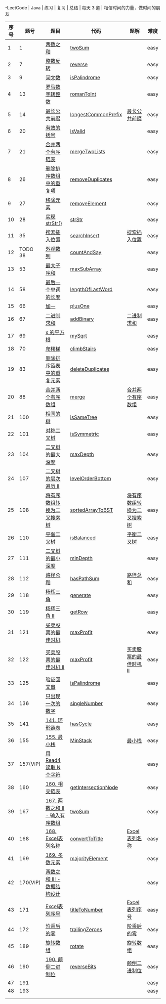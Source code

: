 -LeetCode | Java | 练习 | 复习 | 总结 | 每天 3 道 | 相信时间的力量，做时间的朋友

| 序号 | 题号 | 题目 | 代码 | 题解 | 难度 |
| ---- | ---- | ---- | ---- | ---- | ---- |
|1|1|[两数之和](https://leetcode-cn.com/problems/two-sum/)|[twoSum](https://github.com/huangliangyun/LeetCode/blob/master/src/com/hly/leetCode/everyday/easy/TwoSum.java) | |easy|
|2|7|[整数反转](https://leetcode-cn.com/problems/reverse-integer/)|[reverse](https://github.com/huangliangyun/LeetCode/blob/master/src/com/hly/leetCode/everyday/easy/Reverse.java) | |easy|
|3|9|[回文数](https://leetcode-cn.com/problems/palindrome-number/)|[isPalindrome](https://github.com/huangliangyun/LeetCode/blob/master/src/com/hly/leetCode/everyday/easy/IsPalindrome.java)||easy|
|4|13|[罗马数字转整数](https://leetcode-cn.com/problems/roman-to-integer/)|[romanToInt](<https://github.com/huangliangyun/LeetCode/blob/master/src/com/hly/leetCode/everyday/easy/RomanToInt.java>)||easy|
|5|14|[最长公共前缀](https://leetcode-cn.com/problems/longest-common-prefix/)|[longestCommonPrefix](<https://github.com/huangliangyun/LeetCode/blob/master/src/com/hly/leetCode/everyday/easy/LongestCommonPrefix.java>)|[最长公共前缀](<https://leetcode-cn.com/problems/longest-common-prefix/solution/zui-chang-gong-gong-qian-zhui-by-leetcode-solution/>)|easy|
|6|20|[有效的括号](https://leetcode-cn.com/problems/valid-parentheses/)|[isValid](<https://github.com/huangliangyun/LeetCode/blob/master/src/com/hly/leetCode/everyday/easy/IsValid.java>)||easy|
|7|21|[合并两个有序链表](https://leetcode-cn.com/problems/merge-two-sorted-lists/)|[mergeTwoLists](https://github.com/huangliangyun/LeetCode/blob/master/src/com/hly/leetCode/everyday/easy/MergeTwoLists.java)||easy|
|8|26|[删除排序数组中的重复项](<https://leetcode-cn.com/problems/remove-duplicates-from-sorted-array/>)|[removeDuplicates](https://github.com/huangliangyun/LeetCode/blob/master/src/com/hly/leetCode/everyday/easy/RemoveDuplicates.java)||easy|
|9|27|[移除元素](<https://leetcode-cn.com/problems/remove-element/>)|[removeElement](https://github.com/huangliangyun/LeetCode/blob/master/src/com/hly/leetCode/everyday/easy/RemoveElement.java)||easy|
|10|28|[实现 strStr()](https://leetcode-cn.com/problems/implement-strstr/)|[strStr](<https://github.com/huangliangyun/LeetCode/blob/master/src/com/hly/leetCode/everyday/easy/StrStr.java>)||easy|
|11|35|[搜索插入位置](https://leetcode-cn.com/problems/search-insert-position/)|[searchInsert](<https://github.com/huangliangyun/LeetCode/blob/master/src/com/hly/leetCode/everyday/easy/SearchInsert.java>)|[搜索插入位置](<https://leetcode-cn.com/problems/search-insert-position/solution/hua-jie-suan-fa-35-sou-suo-cha-ru-wei-zhi-by-guanp/>)|easy|
|12|TODO 38|[外观数列](https://leetcode-cn.com/problems/count-and-say/)|[countAndSay]()||easy|
|13|53|[最大子序和](https://leetcode-cn.com/problems/maximum-subarray/)|[maxSubArray](<https://github.com/huangliangyun/LeetCode/blob/master/src/com/hly/leetCode/everyday/easy/MaxSubArray.java>)||easy|
|14|58|[最后一个单词的长度](https://leetcode-cn.com/problems/length-of-last-word/)|[lengthOfLastWord](<https://github.com/huangliangyun/LeetCode/blob/master/src/com/hly/leetCode/everyday/easy/LengthOfLastWord.java>)||easy|
|15|66|[加一](https://leetcode-cn.com/problems/plus-one/)|[plusOne](<https://github.com/huangliangyun/LeetCode/blob/master/src/com/hly/leetCode/everyday/easy/PlusOne.java>)||easy|
|16|67|[二进制求和](https://leetcode-cn.com/problems/add-binary/)|[addBinary](<https://github.com/huangliangyun/LeetCode/blob/master/src/com/hly/leetCode/everyday/easy/AddBinary.java>)|[二进制求和](<https://leetcode-cn.com/problems/add-binary/solution/er-jin-zhi-qiu-he-by-leetcode/>)|easy|
|17|69|[x 的平方根](https://leetcode-cn.com/problems/sqrtx/)|[mySqrt](<https://github.com/huangliangyun/LeetCode/blob/master/src/com/hly/leetCode/everyday/easy/MySqrt.java>)||easy|
|18|70|[爬楼梯](https://leetcode-cn.com/problems/climbing-stairs/)|[climbStairs](<https://github.com/huangliangyun/LeetCode/blob/master/src/com/hly/leetCode/everyday/easy/ClimbStairs.java>)||easy|
|19|83|[删除排序链表中的重复元素](https://leetcode-cn.com/problems/remove-duplicates-from-sorted-list/)|[deleteDuplicates](<https://github.com/huangliangyun/LeetCode/blob/master/src/com/hly/leetCode/everyday/easy/DeleteDuplicates.java>)||easy|
|20|88|[合并两个有序数组](<https://leetcode-cn.com/problems/merge-sorted-array/>)|[merge](<https://github.com/huangliangyun/LeetCode/blob/master/src/com/hly/leetCode/everyday/easy/Merge.java>)|[合并两个有序数组](<https://leetcode-cn.com/problems/merge-sorted-array/solution/he-bing-liang-ge-you-xu-shu-zu-by-leetcode/>)|easy|
|21|100|[相同的树](https://leetcode-cn.com/problems/same-tree/)|[isSameTree](<https://github.com/huangliangyun/LeetCode/blob/master/src/com/hly/leetCode/everyday/easy/IsSameTree.java>)||easy|
|22|101|[对称二叉树](https://leetcode-cn.com/problems/symmetric-tree/)|[isSymmetric](<https://github.com/huangliangyun/LeetCode/blob/master/src/com/hly/leetCode/everyday/easy/IsSymmetric.java>)||easy|
|23|104|[二叉树的最大深度](https://leetcode-cn.com/problems/maximum-depth-of-binary-tree/)|[maxDepth](<https://github.com/huangliangyun/LeetCode/blob/master/src/com/hly/leetCode/everyday/easy/MaxDepth.java>)||easy|
|24|107|[二叉树的层次遍历 II](https://leetcode-cn.com/problems/binary-tree-level-order-traversal-ii/)|[levelOrderBottom](<https://github.com/huangliangyun/LeetCode/blob/master/src/com/hly/leetCode/everyday/easy/LevelOrderBottom.java>)||easy|
|25|108|[将有序数组转换为二叉搜索树](https://leetcode-cn.com/problems/convert-sorted-array-to-binary-search-tree/)|[sortedArrayToBST](<https://github.com/huangliangyun/LeetCode/blob/master/src/com/hly/leetCode/everyday/easy/SortedArrayToBST.java>)|[将有序数组转换为二叉搜索树](<https://leetcode-cn.com/problems/convert-sorted-array-to-binary-search-tree/solution/jiang-you-xu-shu-zu-zhuan-huan-wei-er-cha-sou-s-15/>)|easy|
|26|110|[平衡二叉树](https://leetcode-cn.com/problems/balanced-binary-tree/)|[isBalanced](<https://github.com/huangliangyun/LeetCode/blob/master/src/com/hly/leetCode/everyday/easy/IsBalanced.java>)|[平衡二叉树](<https://leetcode-cn.com/problems/balanced-binary-tree/solution/ping-heng-er-cha-shu-by-leetcode/>)|easy|
|27|111|[二叉树的最小深度](https://leetcode-cn.com/problems/minimum-depth-of-binary-tree/)|[minDepth](<https://github.com/huangliangyun/LeetCode/blob/master/src/com/hly/leetCode/everyday/easy/MinDepth.java>)||easy|
|28|112|[路径总和](https://leetcode-cn.com/problems/path-sum/)|[hasPathSum](<https://github.com/huangliangyun/LeetCode/blob/master/src/com/hly/leetCode/everyday/easy/HasPathSum.java>)|[路径总和](<https://leetcode-cn.com/problems/path-sum/solution/lu-jing-zong-he-by-leetcode/>)|easy|
|29|118|[杨辉三角](https://leetcode-cn.com/problems/pascals-triangle/)|[generate](<https://github.com/huangliangyun/LeetCode/blob/master/src/com/hly/leetCode/everyday/easy/Generate.java>)||easy|
|30|119|[杨辉三角 II](https://leetcode-cn.com/problems/pascals-triangle-ii/)|[getRow](<https://github.com/huangliangyun/LeetCode/blob/master/src/com/hly/leetCode/everyday/easy/GetRow.java>)||easy|
|31|121|[买卖股票的最佳时机](<https://leetcode-cn.com/problems/best-time-to-buy-and-sell-stock/>)|[maxProfit](<https://github.com/huangliangyun/LeetCode/blob/master/src/com/hly/leetCode/everyday/easy/MaxProfit.java>)||easy|
|32|122|[买卖股票的最佳时机 II](https://leetcode-cn.com/problems/best-time-to-buy-and-sell-stock-ii/)|[maxProfit](<https://github.com/huangliangyun/LeetCode/blob/master/src/com/hly/leetCode/everyday/easy/MaxProfit2.java>)|[买卖股票的最佳时机 II](<https://leetcode-cn.com/problems/best-time-to-buy-and-sell-stock-ii/solution/mai-mai-gu-piao-de-zui-jia-shi-ji-ii-by-leetcode/>)|easy|
|33|125|[验证回文串](https://leetcode-cn.com/problems/valid-palindrome/)|[isPalindrome](<https://github.com/huangliangyun/LeetCode/blob/master/src/com/hly/leetCode/everyday/easy/IsPalindrome125.java>)||easy|
|34|136|[只出现一次的数字](https://leetcode-cn.com/problems/single-number/)|[singleNumber](<https://github.com/huangliangyun/LeetCode/blob/master/src/com/hly/leetCode/everyday/easy/SingleNumber.java>)||easy|
|35|141|[141. 环形链表](https://leetcode-cn.com/problems/linked-list-cycle/)|[hasCycle](<https://github.com/huangliangyun/LeetCode/blob/master/src/com/hly/leetCode/everyday/easy/HasCycle.java>)||easy|
|36|155|[155. 最小栈](https://leetcode-cn.com/problems/min-stack/)|[MinStack](<https://github.com/huangliangyun/LeetCode/blob/master/src/com/hly/leetCode/everyday/easy/MinStack.java>)|[最小栈](<https://leetcode-cn.com/problems/min-stack/solution/zui-xiao-zhan-by-leetcode-solution/>)|easy|
|37|157(VIP)|[用 Read4 读取 N 个字符](https://leetcode-cn.com/problems/read-n-characters-given-read4)|||easy|
|38|160|[160. 相交链表](https://leetcode-cn.com/problems/intersection-of-two-linked-lists/)|[getIntersectionNode](<https://github.com/huangliangyun/LeetCode/blob/master/src/com/hly/leetCode/everyday/easy/GetIntersectionNode.java>)||easy|
|39|167|[167. 两数之和 II - 输入有序数组](https://leetcode-cn.com/problems/two-sum-ii-input-array-is-sorted/)|[twoSum](<https://github.com/huangliangyun/LeetCode/blob/master/src/com/hly/leetCode/everyday/easy/TwoSum167.java>)||easy|
|40|168|[168. Excel表列名称](https://leetcode-cn.com/problems/excel-sheet-column-title/)|[convertToTitle](<https://github.com/huangliangyun/LeetCode/blob/master/src/com/hly/leetCode/everyday/easy/ConvertToTitle.java>)|[Excel表列名称](<https://leetcode-cn.com/problems/excel-sheet-column-title/solution/168-by-ikaruga/>)|easy|
|41|169|[169. 多数元素](https://leetcode-cn.com/problems/majority-element/)|[majorityElement](<https://github.com/huangliangyun/LeetCode/blob/master/src/com/hly/leetCode/everyday/easy/MajorityElement.java>)||easy|
|42|170(VIP)|[两数之和 III - 数据结构设计](https://leetcode-cn.com/problems/two-sum-iii-data-structure-design)|||easy|
|43|171|[Excel表列序号](https://leetcode-cn.com/problems/excel-sheet-column-number)|[titleToNumber](<https://github.com/huangliangyun/LeetCode/blob/master/src/com/hly/leetCode/everyday/easy/TitleToNumber.java>)|[Excel表列序号](<https://leetcode-cn.com/problems/excel-sheet-column-number/solution/hua-jie-suan-fa-171-excelbiao-lie-xu-hao-by-guanpe/>)|easy|
|44|172|[阶乘后的零](https://leetcode-cn.com/problems/factorial-trailing-zeroes)|[trailingZeroes](<https://github.com/huangliangyun/LeetCode/blob/master/src/com/hly/leetCode/everyday/easy/TrailingZeroes.java>)|[阶乘后的零](<https://leetcode-cn.com/problems/factorial-trailing-zeroes/solution/jie-cheng-hou-de-ling-by-leetcode/>)|easy|
|45|189|[旋转数组](https://leetcode-cn.com/problems/rotate-array)|[rotate](<https://github.com/huangliangyun/LeetCode/blob/master/src/com/hly/leetCode/everyday/easy/Rotate.java>)|[旋转数组](<https://leetcode-cn.com/problems/rotate-array/solution/xuan-zhuan-shu-zu-by-leetcode/>)|easy|
|46|190|[190. 颠倒二进制位](https://leetcode-cn.com/problems/reverse-bits/)|[reverseBits]()|[颠倒二进制位](<https://leetcode-cn.com/problems/reverse-bits/solution/dian-dao-er-jin-zhi-wei-by-leetcode/>)|easy|
|47|191||||easy|
|48|193||||easy|
|||||||
|||||||


